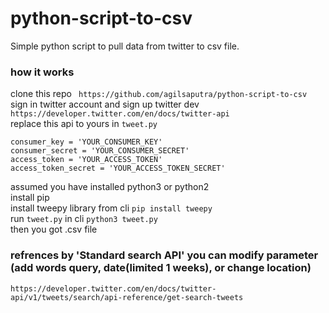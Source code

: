 # python-script-to-csv

Simple python script to pull data from twitter to csv file.

### how it works

clone this repo ``` https://github.com/agilsaputra/python-script-to-csv```   
sign in twitter account 
and sign up twitter dev ```https://developer.twitter.com/en/docs/twitter-api```   
replace this api to yours in ```tweet.py```   
```
consumer_key = 'YOUR_CONSUMER_KEY'     
consumer_secret = 'YOUR_CONSUMER_SECRET'  
access_token = 'YOUR_ACCESS_TOKEN'    
access_token_secret = 'YOUR_ACCESS_TOKEN_SECRET'
```       
assumed you have installed python3 or python2    
install pip  
install tweepy library from cli ```pip install tweepy```      
run ```tweet.py``` in cli ```python3 tweet.py```       
then you got .csv file 

### refrences by 'Standard search API' you can modify parameter (add words query, date(limited 1 weeks), or change location)     
``` 
https://developer.twitter.com/en/docs/twitter-api/v1/tweets/search/api-reference/get-search-tweets
```
